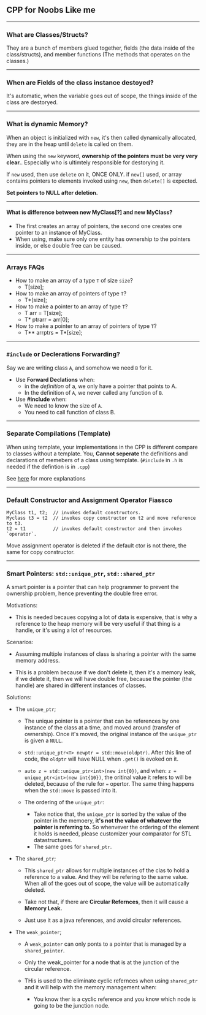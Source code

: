 ## CPP for Noobs Like me

---
### What are Classes/Structs? 

They are a bunch of members glued together, fields (the data inside of the class/structs), and 
member functions (The methods that operates on the classes.)

---
### When are Fields of the class instance destoyed?

It's automatic, when the variable goes out of scope, the things inside of the class are destoryed. 

---
### What is dynamic Memory?

When an object is initialized with `new`, it's then called dynamically allocated, they are in the 
heap until `delete` is called on them.

When using the `new` keyword, **ownership of the pointers must be very very clear.**. Especially who is ultimtely responsible for destorying it.

If `new` used, then use `delete` on it, ONCE ONLY.
if `new[]` used, or array contains pointers to elements invoked using `new`, then `delete[]` is expected. 

**Set pointers to NULL after deletion.**

---
#### What is difference between new MyClass[?] and new MyClass? 

* The first creates an array of pointers, the second one creates one pointer to an instance of MyClass. 
* When using, make sure only one entity has ownership to the pointers inside, or else double free can be caused.

---
### Arrays FAQs

* How to make an array of a type `T` of size `size`?
  * T[size];
* How to make an array of pointers of type `T`?
  * T*[size];
* How to make a pointer to an array of type `T`?
  * T arr = T[size];
  * T* ptrarr = arr[0];
* How to make a pointer to an array of pointers of type `T`?
  * T** arrptrs = T*[size]; 

---
### `#include` or Declerations Forwarding?

Say we are writing class `A`, and somehow we need `B` for it. 
  
* Use **Forward Declations** when: 
  * in the *definition* of a, we only have a pointer that points to A.
  * In the definition of `A`, we never called any function of `B`.
* Use **#include** when:
  * We need to know the size of `A`.
  * You need to call function of class B.

---
### Separate Compilations (Template)

When using template, your implementations in the CPP is different compare to classes without a template. You, **Cannot seperate** the definitions and declarations of memebers of a class using template. (`#include` in `.h` is needed if the defintion is in `.cpp`)

See [here](https://isocpp.org/wiki/faq/templates#templates-defn-vs-decl) for more explanations

---
### Default Constructor and Assignment Operator Fiassco

```
MyClass t1, t2;  // invokes default constructors.
Myclass t3 = t2  // invokes copy constructor on t2 and move reference to t3.
t2 = t1          // invokes default constructor and then invokes `operator`.
```

Move assignment operator is deleted if the default ctor is not there, the same for copy constructor. 

---
### Smart Pointers: `std::unique_ptr`, `std::shared_ptr`

A smart pointer is a pointer that can help programmer to prevent the ownership problem, hence preventing the double free error. 

Motivations:

  * This is needed becaues copying a lot of data is expensive, that is why a reference to the heap memory will be very useful if that thing is a handle, or it's using a lot of resources.

Scenarios:
  
  * Assuming multiple instances of class is sharing a pointer with the same memory address.

  * This is a problem because if we don't delete it, then it's a memory leak, if we delete it, then we will have double free, because the pointer (the handle) are shared in different instances of classes.

Solutions:
  * The `unique_ptr`; 
    
    * The unique pointer is a pointer that can be references by one instance of the class at a time, and moved around (transfer of ownership). Once it's moved, the original instance of the `unique_ptr` is given a `NULL`. 
    
    * `std::unique_ptr<T> newptr = std::move(oldptr)`. After this line of code, the `oldptr` will have NULL when `.get()` is evoked on it. 
    
    *  `auto z = std::unique_ptr<int>(new int{0})`, and when: `z = unique_ptr<int>(new int{10})`, the oritinal value it refers to will be deleted, because of the rule for `=` opertor. The same thing happens when the `std::move` is passed into it. 

    * The ordering of the `unique_ptr`:
      
      * Take notice that, the `unique_ptr` is sorted by the value of the pointer in the memoery, **it's not the value of whatever the pointer is referring to.** So whenvever the ordering of the element it holds is needed, please customizer your comparator for STL datastructures.
      * The same goes for `shared_ptr`.

  * The `shared_ptr`; 
    
    * This `shared_ptr` allows for multiple instances of the clas to hold a reference to a value. And they will be refering to the same value. When all of the goes out of scope, the value will be automatically deleted. 
    
    * Take not that, if there are **Circular Refernces**, then it will cause a **Memory Leak.**
    
    * Just use it as a java references, and avoid circular references. 

  * The `weak_pointer`; 

    * A `weak_pointer` can only ponts to a pointer that is managed by a `shared_pointer`. 

    * Only the weak_pointer for a node that is at the junction of the circular reference. 

    * THis is used to the eliminate cyclic refernces when using `shared_ptr` and it will help with the memory management when: 
      * You know ther is a cyclic reference and you know which node is going to be the junction node. 

    

